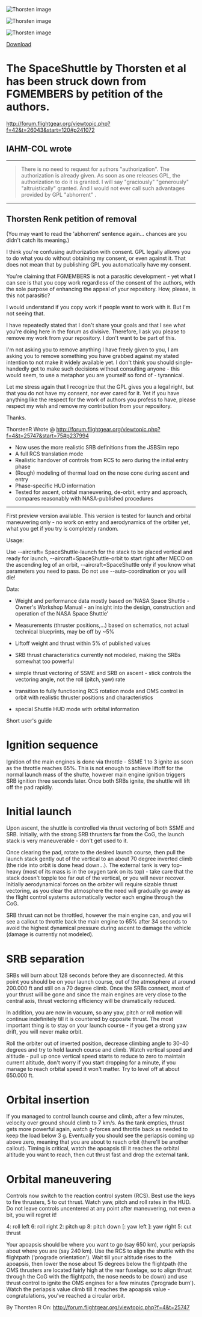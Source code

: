 ![Thorsten image](http://users.jyu.fi/~trenk/pics/shuttle_FG06.jpg)

![Thorsten image](http://users.jyu.fi/~trenk/pics/shuttle_Earthview01.jpg)

![Thorsten image](http://users.jyu.fi/~trenk/pics/Atlantis_FG.jpg)

<a href="http://users.jyu.fi/~trenk/files/SpaceShuttle.tgz">Download</a> 

The SpaceShuttle by Thorsten et al has been struck down from FGMEMBERS by petition of the authors.
==

http://forum.flightgear.org/viewtopic.php?f=42&t=26043&start=120#p241072

IAHM-COL wrote
--

------------------
>There is no need to request for authors "authorization". The authorization is already given. As soon as one releases GPL, the authorization to do it is granted. I will say "graciously" "generously" "altruistically" granted. And I would not ever call such advantages provided by GPL "abhorrent" .
-------------------

Thorsten Renk petition of removal
--

(You may want to read the 'abhorrent' sentence again... chances are you didn't catch its meaning.)

I think you're confusing authorization with consent. GPL legally allows you to do what you do without obtaining my consent, or even against it. That does not mean that by publishing GPL you automatically have my consent.

You're claiming that FGMEMBERS is not a parasitic development - yet what I can see is that you copy work regardless of the consent of the authors, with the sole purpose of enhancing the appeal of your repository. How, please, is this not parasitic?

I would understand if you copy work if people want to work with it. But I'm not seeing that.

I have repeatedly stated that I don't share your goals and that I see what you're doing here in the forum as divisive. Therefore, I ask you please to remove my work from your repository. I don't want to be part of this.

I'm not asking you to remove anything I have freely given to you, I am asking you to remove something you have grabbed against my stated intention to not make it widely available yet. I don't think you should single-handedly get to make such decisions without consulting anyone - this would seem, to use a metaphor you are yourself so fond of - tyrannical.

Let me stress again that I recognize that the GPL gives you a legal right, but that you do not have my consent, nor ever cared for it. Yet if you have anything like the respect for the work of authors you profess to have, please respect my wish and remove my contribution from your repository.

Thanks.


ThorstenR Wrote @ <http://forum.flightgear.org/viewtopic.php?f=4&t=25747&start=75#p237994>

* Now uses the more realistic SRB definitions from the JSBSim repo
* A full RCS translation mode
* Realistic handover of controls from RCS to aero during the initial entry phase
* (Rough) modeling of thermal load on the nose cone during ascent and entry
* Phase-specific HUD information
* Tested for ascent, orbital maneuvering, de-orbit, entry and approach, compares reasonably with NASA-published procedures


***

First preview version available. This version is tested for launch and orbital maneuvering only - no work on entry and aerodynamics of the orbiter yet, what you get if you try is completely random.

Usage:

Use --aircraft= SpaceShuttle-launch for the stack to be placed vertical and ready for launch, --aircraft=SpaceShuttle-orbit to start right after MECO on the ascending leg of an orbit, --aircraft=SpaceShuttle only if you know what parameters you need to pass. Do not use --auto-coordination or you will die!

Data:

* Weight and performance data mostly based on 'NASA Space Shuttle - Owner's Workshop Manual - an insight into the design, construction and operation of the NASA Space Shuttle'

* Measurements (thruster positions,...) based on schematics, not actual technical blueprints, may be off by ~5%

* Liftoff weight and thrust within 5% of published values

* SRB thrust characteristics currently not modeled, making the SRBs somewhat too powerful

* simple thrust vectoring of SSME and SRB on ascent - stick controls the vectoring angle, not the roll (pitch, yaw) rate

* transition to fully functioning RCS rotation mode and OMS control in orbit with realistic thruster positions and characteristics

* special Shuttle HUD mode with orbital information

Short user's guide

Ignition sequence
==========

Ignition of the main engines is done via throttle - SSME 1 to 3 ignite as soon as the throttle reaches 65%. This is not enough to achieve liftoff for the normal launch mass of the shutte, however main engine ignition triggers SRB ignition three seconds later. Once both SRBs ignite, the shuttle will lift off the pad rapidly.

Initial launch
=======

Upon ascent, the shuttle is controlled via thrust vectoring of both SSME and SRB. Initially, with the strong SRB thrusters far from the CoG, the launch stack is very maneuverable - don't get used to it.

Once clearing the pad, rotate to the desired launch course, then pull the launch stack gently out of the vertical to an about 70 degree inverted climb (the ride into orbit is done head down...). The external tank is very top-heavy (most of its mass is in the oxygen tank on its top) - take care that the stack doesn't topple too far out of the vertical, or you will never recover. Initially aerodynamical forces on the orbiter will require sizable thrust vectoring, as you clear the atmosphere the need will gradually go away as the flight control systems automatically vector each engine through the CoG.

SRB thrust can not be throttled, however the main engine can, and you will see a callout to throttle back the main engine to 65% after 34 seconds to avoid the highest dynamical pressure during ascent to damage the vehicle (damage is currently not modeled).

SRB separation
=========

SRBs will burn about 128 seconds before they are disconnected. At this point you should be on your launch course, out of the atmosphere at around 200.000 ft and still on a 70 degree climb. Once the SRBs connect, most of your thrust will be gone and since the main engines are very close to the central axis, thrust vectoring efficiency will be dramatically reduced.

In addition, you are now in vacuum, so any yaw, pitch or roll motion will continue indefinitely till it is countered by opposite thrust. The most important thing is to stay on your launch course - if you get a strong yaw drift, you will never make orbit.

Roll the orbiter out of inverted position, decrease climbing angle to 30-40 degrees and try to hold launch course and climb. Watch vertical speed and altitude - pull up once vertical speed starts to reduce to zero to maintain current altitude, don't worry if you start dropping for a minute, if you manage to reach orbital speed it won't matter. Try to level off at about 650.000 ft.

Orbital insertion
=========

If you managed to control launch course and climb, after a few minutes, velocity over ground should climb to 7 km/s. As the tank empties, thrust gets more powerful again, watch g-forces and throttle back as needed to keep the load below 3 g. Eventually you should see the periapsis coming up above zero, meaning that you are about to reach orbit (there'll be another callout). Timing is critical, watch the apoapsis till it reaches the orbital altitude you want to reach, then cut thrust fast and drop the external tank.

Orbital maneuvering
============

Controls now switch to the reaction control system (RCS). Best use the keys to fire thrusters, 5 to cut thrust. Watch yaw, pitch and roll rates in the HUD. Do not leave controls uncentered at any point after maneuvering, not even a bit, you will regret it!

4: roll left
6: roll right
2: pitch up
8: pitch down
[: yaw left
]: yaw right
5: cut thrust

Your apoapsis should be where you want to go (say 650 km), your periapsis about where you are (say 240 km). Use the RCS to align the shuttle with the flightpath ('prograde orientation'). Wait till your altitude rises to the apoapsis, then lower the nose about 15 degrees below the flightpath (the OMS thrusters are located fairly high at the rear fuselage, so to align thrust through the CoG with the flightpath, the nose needs to be down) and use thrust control to ignite the OMS engines for a few minutes ('prograde burn'). Watch the periapsis value climb till it reaches the apoapsis value - congratulations, you've reached a circular orbit.

By Thorsten R
On:
http://forum.flightgear.org/viewtopic.php?f=4&t=25747
